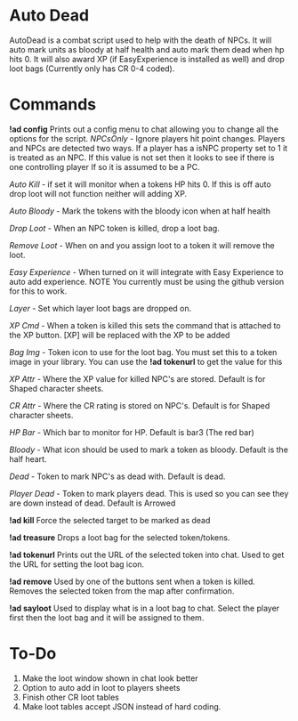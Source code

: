 Auto Dead
=========
AutoDead is a combat script used to help with the death of NPCs.
It will auto mark units as bloody at half health and auto mark them dead
when hp hits 0. It will also award XP (if EasyExperience is installed as well)
and drop loot bags (Currently only has CR 0-4 coded).

Commands
=========
**!ad config**
	Prints out a config menu to chat allowing you to change all the options for the script.
*NPCsOnly* - Ignore players hit point changes.  Players and NPCs are detected two ways. If a player has a isNPC property set to 1 it is treated as an NPC. If this value is not set then it looks to see if there is one controlling player If so it is assumed to be a PC.

*Auto Kill* - if set it will monitor when a tokens HP hits 0. If this is off auto drop loot will not function neither will adding XP.

*Auto Bloody* - Mark the tokens with the bloody icon when at half health

*Drop Loot* - When an NPC token is killed, drop a loot bag.

*Remove Loot* - When on and you assign loot to a token it will remove the loot.

*Easy Experience* - When turned on it will integrate with Easy Experience to auto add experience. NOTE You currently must be using the github version for this to work.

*Layer* - Set which layer loot bags are dropped on.

*XP Cmd* - When a token is killed this sets the command that is attached to the XP button. [XP] will be replaced with the XP to be added

*Bag Img* - Token icon to use for the loot bag. You must set this to a token image in your library. You can use the **!ad tokenurl** to get the value for this

*XP Attr* - Where the XP value for killed NPC's are stored. Default is for Shaped character sheets.

*CR Attr* - Where the CR rating is stored on NPC's. Default is for Shaped character sheets.

*HP Bar* - Which bar to monitor for HP. Default is bar3 (The red bar)

*Bloody* - What icon should be used to mark a token as bloody. Default is the half heart.

*Dead* - Token to mark NPC's as dead with. Default is dead.

*Player Dead* - Token to mark players dead. This is used so you can see they are down instead of dead. Default is Arrowed

**!ad kill**
Force the selected target to be marked as dead

**!ad treasure**
Drops a loot bag for the selected token/tokens.

**!ad tokenurl**
Prints out the URL of the selected token into chat. Used to get the URL for setting the loot bag icon.

**!ad remove**
Used by one of the buttons sent when a token is killed. Removes the selected token from the map after confirmation.

**!ad sayloot**
Used to display what is in a loot bag to chat. Select the player first then the loot bag and it will be assigned to them.

To-Do
=====

 1. Make the loot window shown in chat look better
 2. Option to auto add in loot to players sheets
 3. Finish other CR loot tables
 4. Make loot tables accept JSON instead of hard coding.

 